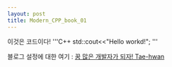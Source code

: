 ```yaml
---
layout: post
title: Modern_CPP_book_01
---
```



이것은 코드이다!
'''C++
std::cout<<"Hello workd!";
'''

블로그 설정에 대한 여기 : [꿈 많은 개발자가 되자! Tae-hwan](http://thdev.net)
